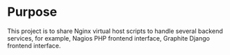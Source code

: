 # Purpose
This project is to share Nginx virtual host scripts to handle several backend services, for example, Nagios PHP frontend interface, Graphite Django frontend interface.